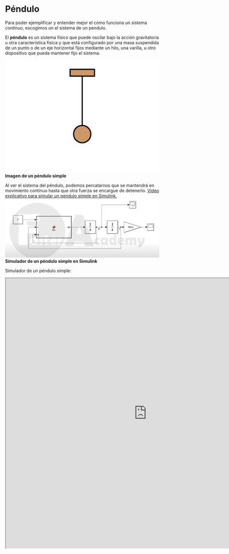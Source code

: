 # Péndulo

Para poder ejemplificar y entender mejor el cómo funciona un sistema continuo, escogimos un el sistema de un pendulo.

El **péndulo** ​es un sistema físico que puede oscilar bajo la acción gravitatoria u otra característica física y que está configurado por una masa suspendida de un punto o de un eje horizontal fijos mediante un hilo, una varilla, u otro dispositivo que pueda mantener fijo el sistema.

![](../assets/pendulo02.gif) 
**Imagen de un péndulo simple**

Al ver el sistema del péndulo, podemos percatarnos que se mantendrá en movimiento continuo hasta que otra fuerza se encargue de detenerlo.
<a href="https://www.youtube.com/watch?v=eTEIu0Z3Q6U&ab_channel=FasterAcademy" target="_blank">Video explicativo para simular un pendulo simple en Simulink.</a>
![](../assets/simuladorsimple.png)
**Simulador de un péndulo simple en Simulink**

Simulador de un péndulo simple:

<iframe id="inlineFrameExample" title="Inline Frame Example" width="920" height="880"
                src="https://phet.colorado.edu/sims/html/pendulum-lab/latest/pendulum-lab_es.html">
</iframe>

